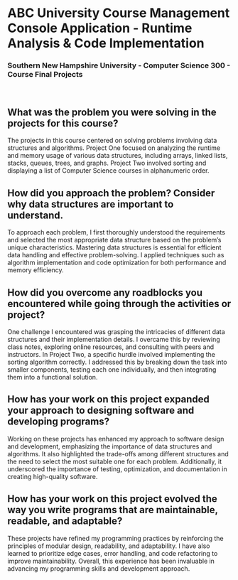 # ABC University Course Management Console Application - Runtime Analysis & Code Implementation
### Southern New Hampshire University - Computer Science 300 - Course Final Projects
&nbsp;


## What was the problem you were solving in the projects for this course?
The projects in this course centered on solving problems involving data structures and algorithms. Project One focused on analyzing the runtime and memory usage of various data structures, including arrays, linked lists, stacks, queues, trees, and graphs. Project Two involved sorting and displaying a list of Computer Science courses in alphanumeric order.
&nbsp; 

## How did you approach the problem? Consider why data structures are important to understand.
To approach each problem, I first thoroughly understood the requirements and selected the most appropriate data structure based on the problem’s unique characteristics. Mastering data structures is essential for efficient data handling and effective problem-solving. I applied techniques such as algorithm implementation and code optimization for both performance and memory efficiency.
&nbsp; 

## How did you overcome any roadblocks you encountered while going through the activities or project?
One challenge I encountered was grasping the intricacies of different data structures and their implementation details. I overcame this by reviewing class notes, exploring online resources, and consulting with peers and instructors. In Project Two, a specific hurdle involved implementing the sorting algorithm correctly. I addressed this by breaking down the task into smaller components, testing each one individually, and then integrating them into a functional solution.
&nbsp;

## How has your work on this project expanded your approach to designing software and developing programs?
Working on these projects has enhanced my approach to software design and development, emphasizing the importance of data structures and algorithms. It also highlighted the trade-offs among different structures and the need to select the most suitable one for each problem. Additionally, it underscored the importance of testing, optimization, and documentation in creating high-quality software.
&nbsp;

## How has your work on this project evolved the way you write programs that are maintainable, readable, and adaptable?
These projects have refined my programming practices by reinforcing the principles of modular design, readability, and adaptability. I have also learned to prioritize edge cases, error handling, and code refactoring to improve maintainability. Overall, this experience has been invaluable in advancing my programming skills and development approach.
&nbsp;
